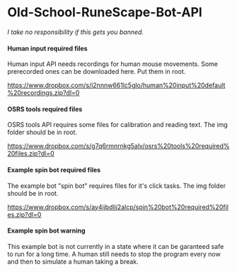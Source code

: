 # Old-School-RuneScape-Bot-API
_I take no responsibility if this gets you banned._ 

#### Human input required files
Human input API needs recordings for human mouse movements. Some prerecorded ones can be downloaded here. Put them in root.

https://www.dropbox.com/s/i2nnnw661lc5glo/human%20input%20default%20recordings.zip?dl=0

#### OSRS tools required files
OSRS tools API requires some files for calibration and reading text. The img folder should be in root.

https://www.dropbox.com/s/g7q6rmnrnkg5alv/osrs%20tools%20required%20files.zip?dl=0

#### Example spin bot required files
The example bot "spin bot" requires files for it's click tasks. The img folder should be in root.

https://www.dropbox.com/s/ay4ijbdlij2alcp/spin%20bot%20required%20files.zip?dl=0

#### Example spin bot warning
This example bot is not currently in a state where it can be garanteed safe to run for a long time. A human still needs to stop the program every now and then to simulate a human taking a break.
